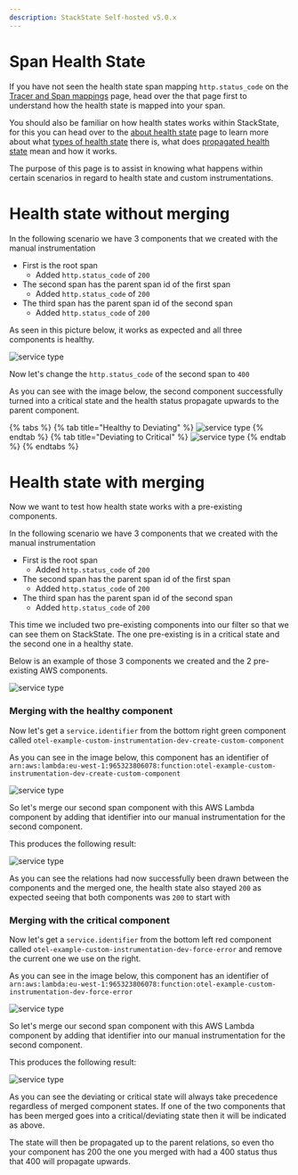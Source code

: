 ```yaml
---
description: StackState Self-hosted v5.0.x
---
```


# Span Health State

If you have not seen the health state span mapping `http.status_code` on the [Tracer and Span mappings]() page, head over the that page first
to understand how the health state is mapped into your span. 

You should also be familiar on how health states works within StackState, for this you can head over to the [about health state](/use/health-state/about-health-state.md) page to
learn more about what [types of health state](/use/health-state/about-health-state.md#element-health-state) there is,
what does [propagated health state](/use/health-state/about-health-state.md#propagated-health-state) mean and how it works.

The purpose of this page is to assist in knowing what happens within certain scenarios in regard to health
state and custom instrumentations.


# Health state without merging
In the following scenario we have 3 components that we created with the manual instrumentation

- First is the root span
  - Added `http.status_code` of `200`
- The second span has the parent span id of the first span
    - Added `http.status_code` of `200`
- The third span has the parent span id of the second span
    - Added `http.status_code` of `200`

As seen in this picture below, it works as expected and all three components is healthy.

![service type](../../../.gitbook/assets/otel_traces_healthy_state_1_2_3_unmerged.png)

Now let's change the `http.status_code` of the second span to `400`

As you can see with the image below, the second component successfully turned into a critical state
and the health status propagate upwards to the parent component.

{% tabs %}
{% tab title="Healthy to Deviating" %}
![service type](../../../.gitbook/assets/otel_traces_deviating_state_1_2_3_unmerged.png)
{% endtab %}
{% tab title="Deviating to Critical" %}
![service type](../../../.gitbook/assets/otel_traces_critical_state_1_2_3_unmerged.png)
{% endtab %}
{% endtabs %}


# Health state with merging
Now we want to test how health state works with a pre-existing components.

In the following scenario we have 3 components that we created with the manual instrumentation

- First is the root span
    - Added `http.status_code` of `200`
- The second span has the parent span id of the first span
    - Added `http.status_code` of `200`
- The third span has the parent span id of the second span
    - Added `http.status_code` of `200`

This time we included two pre-existing components into our filter so that we can see them on StackState.
The one pre-existing is in a critical state and the second one in a healthy state. 

Below is an example of those 3 components we created and the 2 pre-existing AWS components.

![service type](../../../.gitbook/assets/otel_traces_pre_merge.png)

### Merging with the healthy component

Now let's get a `service.identifier` from the bottom right green component called `otel-example-custom-instrumentation-dev-create-custom-component`

As you can see in the image below, this component has an identifier of `arn:aws:lambda:eu-west-1:965323806078:function:otel-example-custom-instrumentation-dev-create-custom-component`

![service type](../../../.gitbook/assets/otel_traces_merge_with_healthy.png)

So let's merge our second span component with this AWS Lambda component by adding that identifier into our manual instrumentation for the second component.

This produces the following result:

![service type](../../../.gitbook/assets/otel_traces_merge_with_healthy_complete.png)

As you can see the relations had now successfully been drawn between the components and the merged one, the health state also stayed `200` as expected
seeing that both components was `200` to start with

### Merging with the critical component

Now let's get a `service.identifier` from the bottom left red component called `otel-example-custom-instrumentation-dev-force-error` and remove the current one we use on the right.

As you can see in the image below, this component has an identifier of `arn:aws:lambda:eu-west-1:965323806078:function:otel-example-custom-instrumentation-dev-force-error`

![service type](../../../.gitbook/assets/otel_traces_merge_with_critical.png)

So let's merge our second span component with this AWS Lambda component by adding that identifier into our manual instrumentation for the second component.

This produces the following result:

![service type](../../../.gitbook/assets/otel_traces_merge_with_critical_complete.png)

As you can see the deviating or critical state will always take precedence regardless of merged component states. If one of the two components that has been merged
goes into a critical/deviating state then it will be indicated as above.

The state will then be propagated up to the parent relations, so even tho your component has 200 the one you merged with had a 400 status thus that 400 will propagate upwards.


